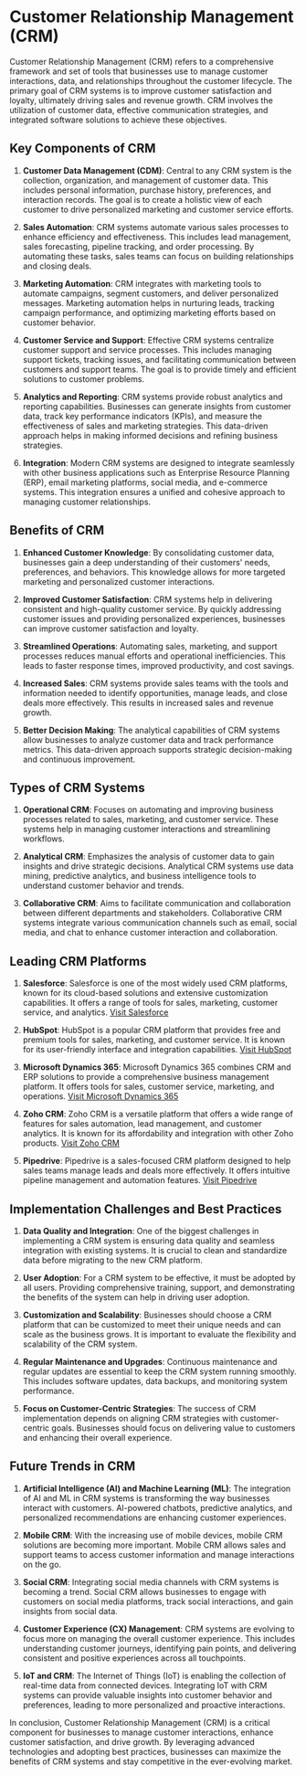 # Customer Relationship Management (CRM)

Customer Relationship Management (CRM) refers to a comprehensive framework and set of tools that businesses use to manage customer interactions, data, and relationships throughout the customer lifecycle. The primary goal of CRM systems is to improve customer satisfaction and loyalty, ultimately driving sales and revenue growth. CRM involves the utilization of customer data, effective communication strategies, and integrated software solutions to achieve these objectives.

## Key Components of CRM

1. **Customer Data Management (CDM)**: Central to any CRM system is the collection, organization, and management of customer data. This includes personal information, purchase history, preferences, and interaction records. The goal is to create a holistic view of each customer to drive personalized marketing and customer service efforts.

2. **Sales Automation**: CRM systems automate various sales processes to enhance efficiency and effectiveness. This includes lead management, sales forecasting, pipeline tracking, and order processing. By automating these tasks, sales teams can focus on building relationships and closing deals.

3. **Marketing Automation**: CRM integrates with marketing tools to automate campaigns, segment customers, and deliver personalized messages. Marketing automation helps in nurturing leads, tracking campaign performance, and optimizing marketing efforts based on customer behavior.

4. **Customer Service and Support**: Effective CRM systems centralize customer support and service processes. This includes managing support tickets, tracking issues, and facilitating communication between customers and support teams. The goal is to provide timely and efficient solutions to customer problems.

5. **Analytics and Reporting**: CRM systems provide robust analytics and reporting capabilities. Businesses can generate insights from customer data, track key performance indicators (KPIs), and measure the effectiveness of sales and marketing strategies. This data-driven approach helps in making informed decisions and refining business strategies.

6. **Integration**: Modern CRM systems are designed to integrate seamlessly with other business applications such as Enterprise Resource Planning (ERP), email marketing platforms, social media, and e-commerce systems. This integration ensures a unified and cohesive approach to managing customer relationships.

## Benefits of CRM

1. **Enhanced Customer Knowledge**: By consolidating customer data, businesses gain a deep understanding of their customers' needs, preferences, and behaviors. This knowledge allows for more targeted marketing and personalized customer interactions.

2. **Improved Customer Satisfaction**: CRM systems help in delivering consistent and high-quality customer service. By quickly addressing customer issues and providing personalized experiences, businesses can improve customer satisfaction and loyalty.

3. **Streamlined Operations**: Automating sales, marketing, and support processes reduces manual efforts and operational inefficiencies. This leads to faster response times, improved productivity, and cost savings.

4. **Increased Sales**: CRM systems provide sales teams with the tools and information needed to identify opportunities, manage leads, and close deals more effectively. This results in increased sales and revenue growth.

5. **Better Decision Making**: The analytical capabilities of CRM systems allow businesses to analyze customer data and track performance metrics. This data-driven approach supports strategic decision-making and continuous improvement.

## Types of CRM Systems

1. **Operational CRM**: Focuses on automating and improving business processes related to sales, marketing, and customer service. These systems help in managing customer interactions and streamlining workflows.

2. **Analytical CRM**: Emphasizes the analysis of customer data to gain insights and drive strategic decisions. Analytical CRM systems use data mining, predictive analytics, and business intelligence tools to understand customer behavior and trends.

3. **Collaborative CRM**: Aims to facilitate communication and collaboration between different departments and stakeholders. Collaborative CRM systems integrate various communication channels such as email, social media, and chat to enhance customer interaction and collaboration.

## Leading CRM Platforms

1. **Salesforce**: Salesforce is one of the most widely used CRM platforms, known for its cloud-based solutions and extensive customization capabilities. It offers a range of tools for sales, marketing, customer service, and analytics. [Visit Salesforce](https://www.salesforce.com/)

2. **HubSpot**: HubSpot is a popular CRM platform that provides free and premium tools for sales, marketing, and customer service. It is known for its user-friendly interface and integration capabilities. [Visit HubSpot](https://www.hubspot.com/)

3. **Microsoft Dynamics 365**: Microsoft Dynamics 365 combines CRM and ERP solutions to provide a comprehensive business management platform. It offers tools for sales, customer service, marketing, and operations. [Visit Microsoft Dynamics 365](https://dynamics.microsoft.com/)

4. **Zoho CRM**: Zoho CRM is a versatile platform that offers a wide range of features for sales automation, lead management, and customer analytics. It is known for its affordability and integration with other Zoho products. [Visit Zoho CRM](https://www.zoho.com/crm/)

5. **Pipedrive**: Pipedrive is a sales-focused CRM platform designed to help sales teams manage leads and deals more effectively. It offers intuitive pipeline management and automation features. [Visit Pipedrive](https://www.pipedrive.com/)

## Implementation Challenges and Best Practices

1. **Data Quality and Integration**: One of the biggest challenges in implementing a CRM system is ensuring data quality and seamless integration with existing systems. It is crucial to clean and standardize data before migrating to the new CRM platform.

2. **User Adoption**: For a CRM system to be effective, it must be adopted by all users. Providing comprehensive training, support, and demonstrating the benefits of the system can help in driving user adoption.

3. **Customization and Scalability**: Businesses should choose a CRM platform that can be customized to meet their unique needs and can scale as the business grows. It is important to evaluate the flexibility and scalability of the CRM system.

4. **Regular Maintenance and Upgrades**: Continuous maintenance and regular updates are essential to keep the CRM system running smoothly. This includes software updates, data backups, and monitoring system performance.

5. **Focus on Customer-Centric Strategies**: The success of CRM implementation depends on aligning CRM strategies with customer-centric goals. Businesses should focus on delivering value to customers and enhancing their overall experience.

## Future Trends in CRM

1. **Artificial Intelligence (AI) and Machine Learning (ML)**: The integration of AI and ML in CRM systems is transforming the way businesses interact with customers. AI-powered chatbots, predictive analytics, and personalized recommendations are enhancing customer experiences.

2. **Mobile CRM**: With the increasing use of mobile devices, mobile CRM solutions are becoming more important. Mobile CRM allows sales and support teams to access customer information and manage interactions on the go.

3. **Social CRM**: Integrating social media channels with CRM systems is becoming a trend. Social CRM allows businesses to engage with customers on social media platforms, track social interactions, and gain insights from social data.

4. **Customer Experience (CX) Management**: CRM systems are evolving to focus more on managing the overall customer experience. This includes understanding customer journeys, identifying pain points, and delivering consistent and positive experiences across all touchpoints.

5. **IoT and CRM**: The Internet of Things (IoT) is enabling the collection of real-time data from connected devices. Integrating IoT with CRM systems can provide valuable insights into customer behavior and preferences, leading to more personalized and proactive interactions.

In conclusion, Customer Relationship Management (CRM) is a critical component for businesses to manage customer interactions, enhance customer satisfaction, and drive growth. By leveraging advanced technologies and adopting best practices, businesses can maximize the benefits of CRM systems and stay competitive in the ever-evolving market.